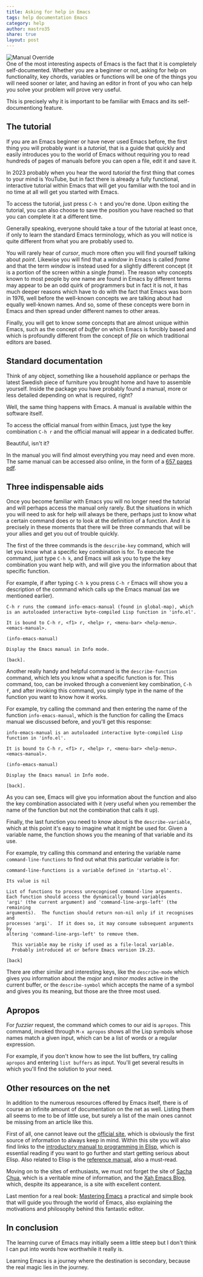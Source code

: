 ```yaml
---
title: Asking for help in Emacs
tags: help documentation Emacs
category: help
author: mastro35
share: true
layout: post
---
```


![Manual Override](https://imgs.xkcd.com/comics/manual_override.png)  
One of the most interesting aspects of Emacs is the fact that it is completely self-documented. Whether you are a beginner or not, asking for help on functionality, key chords, variables or functions will be one of the things you will need sooner or later, and having an editor in front of you who can help you solve your problem will prove very useful. 

This is precisely why it is important to be familiar with Emacs and its self-documentiong feature.

## The tutorial

If you are an Emacs beginner or have never used Emacs before, the first thing you will probably want is a *tutorial*, that is a guide that quickly and easily introduces you to the world of Emacs without requiring you to read hundreds of pages of manuals before you can open a file, edit it and save it.

In 2023 probably when you hear the word *tutorial* the first thing that comes to your mind is YouTube, but in fact there is already a fully functional, interactive tutorial within Emacs that will get you familiar with the tool and in no time at all will get you started with Emacs.

To access the tutorial, just press `C-h t` and you're done. Upon exiting the tutorial, you can also choose to save the position you have reached so that you can complete it at a different time.

Generally speaking, everyone should take a tour of the tutorial at least once, if only to learn the standard Emacs terminology, which as you will notice is quite different from what you are probably used to. 

You will rarely hear of *cursor*, much more often you will find yourself talking about *point*. Likewise you will find that a *window* in Emacs is called *frame* and that the term *window* is instead used for a slightly different concept (it is a portion of the screen within a single *frame*). The reason why concepts known to most people by one name are found in Emacs by different terms may appear to be an odd quirk of programmers but in fact it is not, it has much deeper reasons which have to do with the fact that Emacs was born in 1976, well before the well-known concepts we are talking about had equally well-known names. And so, some of these concepts were born in Emacs and then spread under different names to other areas.

Finally, you will get to know some concepts that are almost unique within Emacs, such as the concept of *buffer* on which Emacs is forcibly based and which is profoundly different from the concept of *file* on which traditional editors are based. 

## Standard documentation

Think of any object, something like a household appliance or perhaps the latest Swedish piece of furniture you brought home and have to assemble yourself. Inside the package you have probably found a manual, more or less detailed depending on what is required, right?

Well, the same thing happens with Emacs. A manual is available within the software itself. 

To access the official manual from within Emacs, just type the key combination `C-h r` and the official manual will appear in a dedicated buffer.

Beautiful, isn't it?

In the manual you will find almost everything you may need and even more. The same manual can be accessed also online, in the form of a [657 pages pdf](https://www.gnu.org/software/emacs/manual/pdf/emacs.pdf).

## Three indispensable aids

Once you become familiar with Emacs you will no longer need the tutorial and will perhaps access the manual only rarely. But the situations in which you will need to ask for help will always be there, perhaps just to know what a certain command does or to look at the definition of a function. And it is precisely in these moments that there will be three commands that will be your allies and get you out of trouble quickly. 

The first of the three commands is the `describe-key` command, which will let you know what a specific key combination is for. To execute the command, just type `C-h k`, and Emacs will ask you to type the key combination you want help with, and will give you the information about that specific function. 

For example, if after typing `C-h k` you press `C-h r` Emacs will show you a description of the command which calls up the Emacs manual (as we mentioned earlier).

```
C-h r runs the command info-emacs-manual (found in global-map), which
is an autoloaded interactive byte-compiled Lisp function in 'info.el'.

It is bound to C-h r, <f1> r, <help> r, <menu-bar> <help-menu>.
<emacs-manual>.

(info-emacs-manual)

Display the Emacs manual in Info mode.

[back].
```

Another really handy and helpful command is the `describe-function` command, which lets you know what a specific function is for. This command, too, can be invoked through a convenient key combination, `C-h f`, and after invoking this command, you simply type in the name of the function you want to know how it works. 

For example, try calling the command and then entering the name of the function `info-emacs-manual`, which is the function for calling the Emacs manual we discussed before, and you'll get this response:

```
info-emacs-manual is an autoloaded interactive byte-compiled Lisp
function in 'info.el'.

It is bound to C-h r, <f1> r, <help> r, <menu-bar> <help-menu>.
<emacs-manual>.

(info-emacs-manual)

Display the Emacs manual in Info mode.

[back].

```

As you can see, Emacs will give you information about the function and also the key combination associated with it (very useful when you remember the name of the function but not the combination that calls it up).

Finally, the last function you need to know about is the `describe-variable`, which at this point it's easy to imagine what it might be used for. Given a variable name, the function shows you the meaning of that variable and its use.

For example, try calling this command and entering the variable name `command-line-functions` to find out what this particular variable is for:

```
command-line-functions is a variable defined in 'startup.el'.

Its value is nil

List of functions to process unrecognised command-line arguments.
Each function should access the dynamically bound variables
'argi' (the current argument) and 'command-line-args-left' (the remaining
arguments).  The function should return non-nil only if it recognises and
processes 'argi'.  If it does so, it may consume subsequent arguments by
altering 'command-line-args-left' to remove them.

  This variable may be risky if used as a file-local variable.
  Probably introduced at or before Emacs version 19.23.

[back]
```

There are other similar and interesting keys, like the `describe-mode` which gives you information about the *major* and *minor modes* active in the current buffer, or the `describe-symbol` which accepts the name of a symbol and gives you its meaning, but those are the three most used.

## Apropos

For *fuzzier* request, the command which comes to our aid is `apropos`. This command, invoked through `M-x apropos` shows all the Lisp symbols whose names match a given input, which can be a list of words or a regular expression. 

For example, if you don't know how to see the list buffers, try calling `apropos` and entering `list buffers` as input. You'll get several results in which you'll find the solution to your need.

## Other resources on the net

In addition to the numerous resources offered by Emacs itself, there is of course an infinite amount of documentation on the net as well. Listing them all seems to me to be of little use, but surely a list of the main ones cannot be missing from an article like this.

First of all, one cannot leave out the [official site](https://www.gnu.org/software/emacs/), which is obviously the first source of information to always keep in mind. Within this site you will also find links to the [introductory manual to programming in Elisp](https://www.gnu.org/software/emacs/manual/html_node/eintr/index.html), which is essential reading if you want to go further and start getting serious about Elisp. 
Also related to Elisp is the [reference manual](https://www.gnu.org/software/emacs/manual/html_node/elisp/index.html), also a must-read.

Moving on to the sites of enthusiasts, we must not forget the site of [Sacha Chua](https://sachachua.com/blog/), which is a veritable mine of information, and the [Xah Emacs Blog](http://xahlee.info/emacs/emacs/blog.html), which, despite its appearance, is a site with excellent content.

Last mention for a real book: [Mastering Emacs](https://www.masteringemacs.org_) a practical and simple book that will guide you through the world of Emacs, also explaining the motivations and philosophy behind this fantastic editor.

## In conclusion

The learning curve of Emacs may initially seem a little steep but I don't think I can put into words how worthwhile it really is. 

Learning Emacs is a journey where the destination is secondary, because the real magic lies in the journey.

